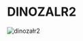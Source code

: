 # DINOZALR2


![dinozałr2](https://github.com/Voonsh/dinozalr2-panel-api/assets/111200807/0d6ba33a-e193-4ca6-aba3-68f2d9aceb63)
